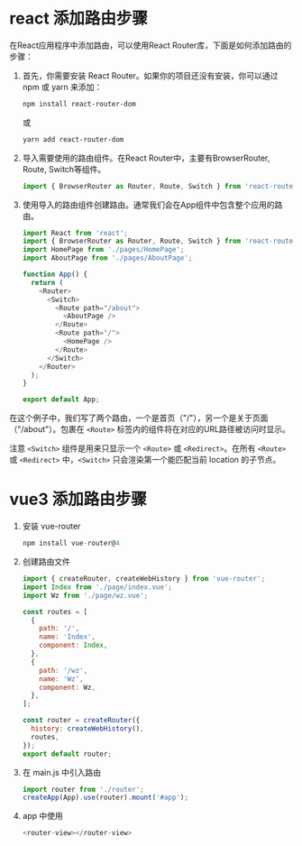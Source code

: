 # react 添加路由步骤

在React应用程序中添加路由，可以使用React Router库，下面是如何添加路由的步骤：

1. 首先，你需要安装 React Router。如果你的项目还没有安装，你可以通过 npm 或 yarn 来添加：

   ```bash
   npm install react-router-dom
   ```

   或

   ```bash
   yarn add react-router-dom
   ```

2. 导入需要使用的路由组件。在React Router中，主要有BrowserRouter, Route, Switch等组件。

   ```javascript
   import { BrowserRouter as Router, Route, Switch } from 'react-router-dom';
   ```

3. 使用导入的路由组件创建路由。通常我们会在App组件中包含整个应用的路由。

   ```javascript
   import React from 'react';
   import { BrowserRouter as Router, Route, Switch } from 'react-router-dom';
   import HomePage from './pages/HomePage';
   import AboutPage from './pages/AboutPage';

   function App() {
     return (
       <Router>
         <Switch>
           <Route path="/about">
             <AboutPage />
           </Route>
           <Route path="/">
             <HomePage />
           </Route>
         </Switch>
       </Router>
     );
   }

   export default App;
   ```

在这个例子中，我们写了两个路由，一个是首页（"/"），另一个是关于页面（"/about"）。包裹在 `<Route>` 标签内的组件将在对应的URL路径被访问时显示。

注意 `<Switch>` 组件是用来只显示一个 `<Route>` 或 `<Redirect>`。在所有 `<Route>` 或 `<Redirect>` 中，`<Switch>` 只会渲染第一个能匹配当前 location 的子节点。





# vue3 添加路由步骤

1. 安装 vue-router
   ```js
   npm install vue-router@4
   ```
2. 创建路由文件

   ```js
   import { createRouter, createWebHistory } from 'vue-router';
   import Index from './page/index.vue';
   import Wz from './page/wz.vue';

   const routes = [
     {
       path: '/',
       name: 'Index',
       component: Index,
     },
     {
       path: '/wz',
       name: 'Wz',
       component: Wz,
     },
   ];

   const router = createRouter({
     history: createWebHistory(),
     routes,
   });
   export default router;
   ```

3. 在 main.js 中引入路由
   ```js
   import router from './router';
   createApp(App).use(router).mount('#app');
   ```
4. app 中使用
   ```js
   <router-view></router-view>
   ```

